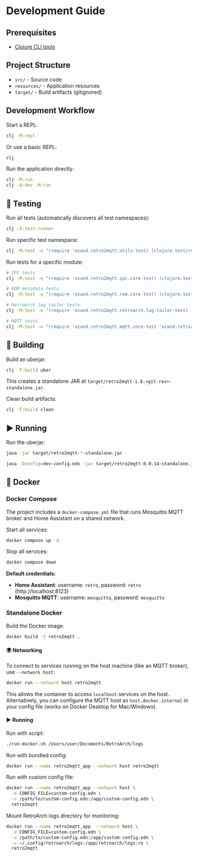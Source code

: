 # Development Guide

## Prerequisites

- [Clojure CLI tools](https://clojure.org/guides/install_clojure)

## Project Structure

- `src/` - Source code
- `resources/` - Application resources
- `target/` - Build artifacts (gitignored)

## Development Workflow

Start a REPL:

```bash
clj -M:repl
```

Or use a basic REPL:

```bash
clj
```

Run the application directly:

```bash
clj -M:run
clj -A:dev -M:run
```

## 🧪 Testing

Run all tests (automatically discovers all test namespaces):

```bash
clj -X:test-runner
```

Run specific test namespace:

```bash
clj -M:test -e "(require 'ezand.retro2mqtt.utils-test) (clojure.test/run-tests 'ezand.retro2mqtt.utils-test)"
```

Run tests for a specific module:

```bash
# IPC tests
clj -M:test -e "(require 'ezand.retro2mqtt.ipc.core-test) (clojure.test/run-tests 'ezand.retro2mqtt.ipc.core-test)"

# ROM metadata tests
clj -M:test -e "(require 'ezand.retro2mqtt.rom.core-test) (clojure.test/run-tests 'ezand.retro2mqtt.rom.core-test)"

# RetroArch log tailer tests
clj -M:test -e "(require 'ezand.retro2mqtt.retroarch.log-tailer-test) (clojure.test/run-tests 'ezand.retro2mqtt.retroarch.log-tailer-test)"

# MQTT tests
clj -M:test -e "(require 'ezand.retro2mqtt.mqtt.core-test 'ezand.retro2mqtt.mqtt.multi-topic-test) (clojure.test/run-tests 'ezand.retro2mqtt.mqtt.core-test 'ezand.retro2mqtt.mqtt.multi-topic-test)"
```

## 🔨 Building

Build an uberjar:

```bash
clj -T:build uber
```

This creates a standalone JAR at `target/retro2mqtt-1.0.<git-rev>-standalone.jar`.

Clean build artifacts:

```bash
clj -T:build clean
```

## ▶️ Running

Run the uberjar:

```bash
java -jar target/retro2mqtt-*-standalone.jar

java -Dconfig=dev-config.edn -jar target/retro2mqtt-0.0.14-standalone.jar
```

## 🐳 Docker

### Docker Compose

The project includes a `docker-compose.yml` file that runs
Mosquitto MQTT broker and Home Assistant on a shared network.

Start all services:

```bash
docker compose up -d
```

Stop all services:

```bash
docker compose down
```

**Default credentials:**

- **Home Assistant**: username: `retro`, password: `retro` (http://localhost:8123)
- **Mosquitto MQTT**: username: `mosquitto`, password: `mosquitto`

### Standalone Docker

Build the Docker image:

```bash
docker build -t retro2mqtt .
```

#### 🌍 Networking

To connect to services running on the host machine (like an MQTT broker), use `--network host`:

```bash
docker run --network host retro2mqtt
```

This allows the container to access `localhost` services on the host. Alternatively, you can configure the MQTT host
as `host.docker.internal` in your config file (works on Docker Desktop for Mac/Windows).

#### ▶️ Running

Run with script:

```bash
./run-docker.sh /Users/user/Documents/RetroArch/logs
```

Run with bundled config:

```bash
docker run --name retro2mqtt_app --network host retro2mqtt
```

Run with custom config file:

```bash
docker run --name retro2mqtt_app --network host \
  -e CONFIG_FILE=custom-config.edn \
  -v /path/to/custom-config.edn:/app/custom-config.edn \
  retro2mqtt
```

Mount RetroArch logs directory for monitoring:

```bash
docker run --name retro2mqtt_app  --network host \
  -e CONFIG_FILE=custom-config.edn \
  -v /path/to/custom-config.edn:/app/custom-config.edn \
  -v ~/.config/retroarch/logs:/app/retroarch/logs:ro \
  retro2mqtt
```